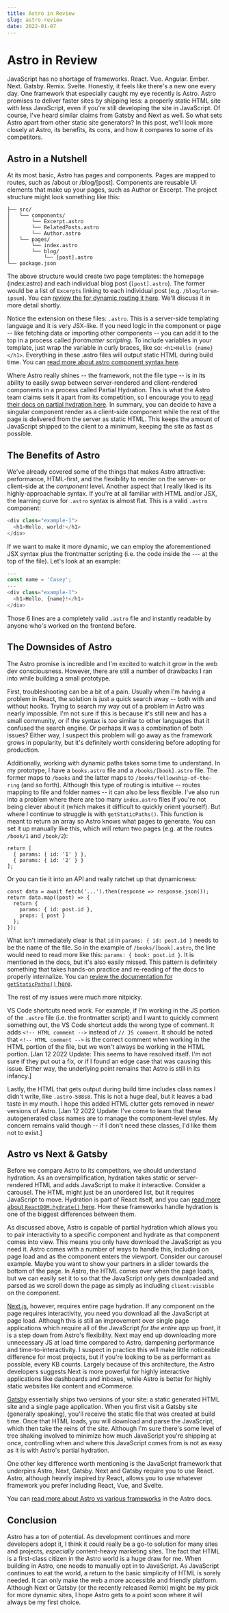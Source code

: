 ```yaml
---
title: Astro in Review
slug: astro-review
date: 2022-01-07
---
```


# Astro in Review

JavaScript has no shortage of frameworks. React. Vue. Angular. Ember. Next. Gatsby. Remix. Svelte. Honestly, it feels like there's a new one every day. One framework that especially caught my eye recently is Astro. Astro promises to deliver faster sites by shipping less: a properly static HTML site with less JavaScript, even if you're still developing the site in JavaScript. Of course, I've heard similar claims from Gatsby and Next as well. So what sets Astro apart from other static site generators? In this post, we'll look more closely at Astro, its benefits, its cons, and how it compares to some of its competitors.

## Astro in a Nutshell

At its most basic, Astro has pages and components. Pages are mapped to routes, such as /about or /blog/[post]. Components are reusable UI elements that make up your pages, such as Author or Excerpt. The project structure might look something like this:

```
├── src/
│   └── components/
│       └── Excerpt.astro
│       └── RelatedPosts.astro
│       └── Author.astro
│   └── pages/
│       └── index.astro
│       └── blog/
│           └── [post].astro
└── package.json
```

The above structure would create two page templates: the homepage (index.astro) and each individual blog post (`[post].astro`). The former would be a list of `Excerpts` linking to each individual post (e.g. `/blog/lorem-ipsum`). You can [review the for dynamic routing it here](https://docs.astro.build/en/core-concepts/routing/). We'll discuss it in more detail shortly.

Notice the extension on these files: `.astro`. This is a server-side templating language and it is very JSX-like. If you need logic in the component or page -- like fetching data or importing other components -- you can add it to the top in a process called *frontmatter scripting*. To include variables in your template, just wrap the variable in curly braces, like so: `<h1>Hello {name}</h1>`. Everything in these .astro files will output static HTML during build time. You can [read more about astro component syntax here](https://docs.astro.build/en/core-concepts/astro-components/). 

Where Astro really shines -- the framework, not the file type -- is in its ability to easily swap between server-rendered and client-rendered components in a process called Partial Hydration. This is what the Astro team claims sets it apart from its competition, so I encourage you to [read their docs on partial hydration here](https://docs.astro.build/en/core-concepts/component-hydration/). In summary, you can decide to have a singular component render as a client-side component while the rest of the page is delivered from the server as static HTML. This keeps the amount of JavaScript shipped to the client to a minimum, keeping the site as fast as possible.

## The Benefits of Astro

We've already covered some of the things that makes Astro attractive: performance, HTML-first, and the flexibility to render on the server- or client-side at the *component* level. Another aspect that I really liked is its highly-approachable syntax. If you're at all familiar with HTML and/or JSX, the learning curve for `.astro` syntax is almost flat. This is a valid `.astro` component:

```js
<div class="example-1">
  <h1>Hello, world!</h1>
</div>
```

If we want to make it more dynamic, we can employ the aforementioned JSX syntax plus the frontmatter scripting (i.e. the code inside the --- at the top of the file). Let's look at an example:

```js
---
const name = 'Casey';
---
<div class="example-1">
  <h1>Hello, {name}!</h1>
</div>
```

Those 6 lines are a completely valid `.astro` file and instantly readable by anyone who's worked on the frontend before. 

## The Downsides of Astro

The Astro promise is incredible and I'm excited to watch it grow in the web dev consciousness. However, there are still a number of drawbacks I ran into while building a small prototype. 

First, troubleshooting can be a bit of a pain. Usually when I'm having a problem in React, the solution is just a quick search away -- both with and without hooks. Trying to search my way out of a problem in Astro was nearly impossible. I'm not sure if this is because it's still new and has a small community, or if the syntax is *too* similar to other languages that it confused the search engine. Or perhaps it was a combination of both issues? Either way, I suspect this problem will go away as the framework grows in popularity, but it's definitely worth considering before adopting for production.

Additionally, working with dynamic paths takes some time to understand. In my prototype, I have a `books.astro` file and a `/books/[book].astro` file. The former maps to `/books` and the latter maps to `/books/fellowship-of-the-ring` (and so forth). Although this type of routing is intuitive -- routes mapping to file and folder names -- it can also be less flexible. I've also run into a problem where there are too many `index.astro` files if you're not being clever about it (which makes it difficult to quickly orient yourself). But where I continue to struggle is with `getStaticPaths()`. This function is meant to return an array so Astro knows what pages to generate. You can set it up manually like this, which will return two pages (e.g. at the routes `/book/1` and `/book/2`):

```
return [
  { params: { id: '1' } },
  { params: { id: '2' } }
];
```

Or you can tie it into an API and really ratchet up that dynamicness: 

```
const data = await fetch('...').then(response => response.json());
return data.map((post) => {
  return {
    params: { id: post.id },
    props: { post }
  };
});
```

What isn't immediately clear is that `id` in `params: { id: post.id }` needs to be the name of the file. So in the example of `/books/[book].astro`, the line would need to read more like this: `params: { book: post.id }`. It is mentioned in the docs, but it's also easily missed. This pattern is definitely something that takes hands-on practice and re-reading of the docs to properly internalize. You can [review the documentation for `getStaticPaths()` here](https://docs.astro.build/en/reference/api-reference/#getstaticpaths).

The rest of my issues were much more nitpicky. 

VS Code shortcuts need work. For example, if I'm working in the JS portion of the `.astro` file (i.e. the frontmatter script) and I want to quickly comment something out, the VS Code shortcut adds the wrong type of comment. It adds `<!-- HTML comment -->` instead of `// JS comment`. It should be noted that `<!-- HTML comment -->` is the correct comment when working in the HTML portion of the file, but we won't always be working in the HTML portion. [Jan 12 2022 Update: This seems to have resolved itself. I'm not sure if they put out a fix, or if I found an edge case that was causing this issue. Either way, the underlying point remains that Astro is still in its infancy.]

Lastly, the HTML that gets output during build time includes class names I didn't write, like `.astro-588s8`. This is not a huge deal, but it leaves a bad taste in my mouth. I hope this added HTML clutter gets removed in newer versions of Astro. [Jan 12 2022 Update: I've come to learn that these autogenerated class names are to manage the component-level styles. My concern remains valid though -- if I don't need these classes, I'd like them not to exist.]

## Astro vs Next & Gatsby

Before we compare Astro to its competitors, we should understand hydration. As an oversimplification, hydration takes static or server-rendered HTML and adds JavaScript to make it interactive. Consider a carousel. The HTML might just be an unordered list, but it requires JavaScript to move. Hydration is part of React itself, and you can [read more about `ReactDOM.hydrate()` here](https://reactjs.org/docs/react-dom.html#hydrate). How these frameworks handle hydration is one of the biggest differences between them.

As discussed above, Astro is capable of partial hydration which allows you to pair interactivity to a specific component and hydrate as that component comes into view. This means you only have download the JavaScript as you need it. Astro comes with a number of ways to handle this, including on page load and as the component enters the viewport. Consider our carousel example. Maybe you want to show your partners in a slider towards the bottom of the page. In Astro, the HTML comes over when the page loads, but we can easily set it to so that the JavaScript only gets downloaded and parsed as we scroll down the page as simply as including `client:visible` on the component.

[Next.js](https://nextjs.org/), however, requires entire page hydration. If any component on the page requires interactivity, you need you download all the JavaScript at page load. Although this is still an improvement over single page applications which require all of the JavaScript *for the entire app* up front, it is a step down from Astro's flexibility. Next may end up downloading more unnecessary JS at load time compared to Astro, dampening performance and time-to-interactivity. I suspect in practice this will make little noticeable difference for most projects, but if you're looking to be as performant as possible, every KB counts. Largely because of this architecture, the Astro developers suggests Next is more powerful for highly interactive applications like dashboards and inboxes, while Astro is better for highly static websites like content and eCommerce.

[Gatsby](https://www.gatsbyjs.com/) essentially ships two versions of your site: a static generated HTML site and a single page application. When you first visit a Gatsby site (generally speaking), you'll receive the static file that was created at build time. Once that HTML loads, you will download and parse the JavaScript, which then take the reins of the site. Although I'm sure there's some level of tree shaking involved to minimize how much JavaScript you're shipping at once, controlling when and where this JavaScript comes from is not as easy as it is with Astro's partial hydration.

One other key difference worth mentioning is the JavaScript framework that underpins Astro, Next, Gatsby. Next and Gatsby require you to use React. Astro, although heavily inspired by React, allows you to use whatever framework you prefer including React, Vue, and Svelte.

You can [read more about Astro vs various frameworks](https://docs.astro.build/en/comparing-astro-vs-other-tools/) in the Astro docs.

## Conclusion

Astro has a ton of potential. As development continues and more developers adopt it, I think it could really be a go-to solution for many sites and projects, *especially* content-heavy marketing sites. The fact that HTML is a first-class citizen in the Astro world is a huge draw for me. When building in Astro, one needs to manually opt in to JavaScript. As JavaScript continues to eat the world, a return to the basic simplicity of HTML is sorely needed. It can only make the web a more accessible and friendly platform. Although Next or Gatsby (or the recently released Remix) might be my pick for more dynamic sites, I hope Astro gets to a point soon where it will always be my first choice.